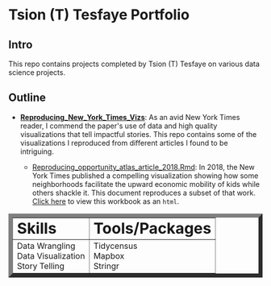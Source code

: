 # Tsion (T) Tesfaye Portfolio

## Intro

This repo contains projects completed by Tsion (T) Tesfaye on various data science projects.

## Outline

* **[Reproducing_New_York_Times_Vizs](https://tatesfaye.github.io/ttesfaye/Reproducing_New_York_Times_Vizs/)**: As an avid New York Times reader, I commend the paper's use of data and high quality visualizations that tell impactful stories. This repo contains some of the visualizations I reproduced from different articles I found to be intriguing. 

  + [Reproducing_opportunity_atlas_article_2018.Rmd](https://github.com/tatesfaye/ttesfaye/blob/master/Reproducing_New_York_Times_Vizs/reproducing_opportunity_atlas_article_2018.Rmd): In 2018, the New York Times published a compelling visualization showing how some neighborhoods facilitate the upward economic mobility of kids while others shackle it. This document reproduces a subset of that work. [Click here](https://tatesfaye.github.io/ttesfaye/Reproducing_New_York_Times_Vizs/reproducing_opportunity_atlas_article_2018.html) to view this workbook as an `html`.

<table border="8", class="center">
 <tr>
    <td><b style="font-size:30px">Skills</b></td>
    <td><b style="font-size:30px">Tools/Packages</b></td>
 </tr>
 <tr>
    <td>Data Wrangling 
      <br> Data Visualization      
      <br> Story Telling </td>
    <td>Tidycensus 
      <br> Mapbox
      <br> Stringr </td>
 </tr>
</table>
